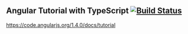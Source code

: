 ## Angular Tutorial with TypeScript [![Build Status](https://travis-ci.org/duyoji/angular_tutorial_ts.svg?branch=develop-travisci)](https://travis-ci.org/duyoji/angular_tutorial_ts.svg?branch=develop-travisci)

https://code.angularjs.org/1.4.0/docs/tutorial
